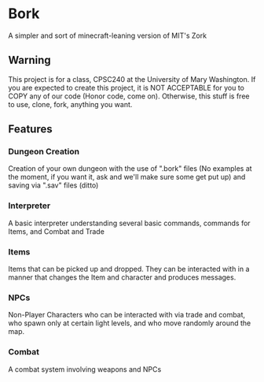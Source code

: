 # Bork
A simpler and sort of minecraft-leaning version of MIT's Zork
## Warning
This project is for a class, CPSC240 at the University of Mary Washington.  If you are expected to create this project, it is NOT ACCEPTABLE for you to COPY any of our code (Honor code, come on).  Otherwise, this stuff is free to use, clone, fork, anything you want.
## Features
### Dungeon Creation
Creation of your own dungeon with the use of ".bork" files (No examples at the moment, if you want it, ask and we'll make sure some get put up) and saving via ".sav" files (ditto)
### Interpreter
A basic interpreter understanding several basic commands, commands for Items, and Combat and Trade
### Items
Items that can be picked up and dropped. They can be interacted with in a manner that changes the Item and character and produces messages.
### NPCs
Non-Player Characters who can be interacted with via trade and combat, who spawn only at certain light levels, and who move randomly around the map.
### Combat
A combat system involving weapons and NPCs
